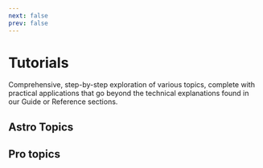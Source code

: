 ```yaml
---
next: false
prev: false
---
```

# Tutorials

Comprehensive, step-by-step exploration of various topics, complete with practical applications that go beyond the technical explanations found in our Guide or Reference sections.

<AposTwoColumns>
  <template #leftColumn>
    <AposCtaButton
    detail-heading="Series"
    title="ApostropheCMS A-Z: Building Your Site from Scratch"
    content="Dive into ApostropheCMS with a hands-on tutorial series. We'll guide you step-by-step through crafting your first website, exploring fundamental concepts and practical implementations."
    url="/tutorials/introduction.html"
    />
  </template>
  <template #rightColumn>
    <AposCtaButton
      detail-heading="Tutorial"
      title="From HTML to ApostropheCMS"
      content="This tutorial will walk through the conversion of a pre-made HTML template for use in an ApostropheCMS project."
      url="/tutorials/html-conversion.html"
    />
  </template>
</AposTwoColumns>
<AposTwoColumns>
  <template #leftColumn>
    <AposCtaButton
      detail-heading="Tutorial"
      title="Crafting Custom Schema Fields in ApostropheCMS"
      content="This tutorial guides you through leveraging existing fields to build unique, user-friendly content structures, enhancing your CMS's flexibility and functionality."
      url="/tutorials/reusing-standard-fields.html"
    />
  </template>
  <template #rightColumn>
    <AposCtaButton
      detail-heading="Tutorial"
      title="Navigating Success: Building Menus in ApostropheCMS"
      content="Apostrophe provides multiple ways to construct navigation menus for your site. This tutorial will cover several practical approaches."
      url="/tutorials/navigation.html"
    />
  </template>
</AposTwoColumns>
<AposTwoColumns>
  <template #leftColumn>
    <AposCtaButton
      detail-heading="Series"
      title="Creating rich text extensions"
      content="The Apostrophe rich-text-widget can be extended to give your editor new functionality. This series provides several examples to kickstart your customization."
      url="/tutorials/introduction-to-rich-text-extensions.html"
    />
  </template>
  <template #rightColumn>
    <AposCtaButton
      detail-heading="Tutorial"
      title="Harnessing dynamic routing in ApostropheCMS"
      content="Discover how to dynamically route and display content using the `dispatch()` and `dispatchAll()` methods, offering a flexible solution for both API and local data sources."
      url="/tutorials/dynamic-routing.html"
    />
  </template>
</AposTwoColumns>
<AposTwoColumns>
  <template #leftColumn>
    <AposCtaButton
      detail-heading="Tutorial"
      title="Using JSX in Apostrophe"
      content="The Apostrophe Webpack build can easily be extended to include additional files. In this tutorial, we will add a weather widget powered by JSX and React to our ApostropheCMS project."
      url="/tutorials/using-jsx-in-apostrophe.html"
    />
  </template>
  <template #rightColumn>
    <AposCtaButton
      detail-heading="Tutorial"
      title="Admin Bar Best Practices"
      content="Learn how to configure an intuitive admin bar that improves content manager workflows. This guide covers logical grouping, custom actions, and visibility control to create a more efficient CMS interface."
      url="/tutorials/snippet/admin-bar-best-practices.html"
    />
  </template>
</AposTwoColumns>

## Astro Topics
<AposTwoColumns>
<template #leftColumn>
    <AposCtaButton
      detail-heading="Astro"
      title="ApostropheCMS and Astro"
      content="ApostropheCMS and Astro work seamlessly together through the `apostrophe-astro` extension. Learn who this integration is for and what makes it a powerful choice for building modern websites."
      url="/tutorials/astro/apostrophecms-and-astro.html"
    />
  </template>
  <template #rightColumn>
    <AposCtaButton
      detail-heading="Astro"
      title="Introducing the Apollo Theme"
      content="This tutorial will walk through the Apollo theme that provides the perfect starting point for your hybrid project."
      url="/tutorials/astro/introducing-apollo.html"
    />
  </template>
</AposTwoColumns>
<AposTwoColumns>
<template #leftColumn>
    <AposCtaButton
      detail-heading="Astro"
      title="Creating Pages"
      content="ApostropheCMS and Astro handle page routing and content through a unified dynamic route system. Learn how to structure your pages, work with slots, and create custom page templates for your site."
      url="/tutorials/astro/creating-pages.html"
    />
  </template>
  <template #rightColumn>
    <AposCtaButton
      detail-heading="Astro"
      title="Creating Widgets"
      content="Widgets are the building blocks for your site's content areas. Learn how to create widgets that handle nested content, dynamic layouts, and client-side interactivity in your ApostropheCMS + Astro project."
      url="/tutorials/astro/creating-widgets.html"
    />
  </template>
</AposTwoColumns>
<AposTwoColumns>
<template #leftColumn>
    <AposCtaButton
      detail-heading="Astro"
      title="Creating Pieces"
      content="Pieces manage collections of reusable content like articles or team members. Learn how to create, organize, and display piece content throughout your ApostropheCMS + Astro site."
      url="/tutorials/astro/creating-pieces.html"
    />
  </template>
  <template #rightColumn>
    <AposCtaButton
      detail-heading="Astro"
      title="Deploying ApostropheCMS-Astro Projects"
      content="Make your ApostropheCMS + Astro project public. Learn deployment options, environment configuration, and hosting best practices for your integrated application."
      url="/tutorials/astro/deploying-hybrid-projects.html"
    />
  </template>
</AposTwoColumns>

## Pro topics
<AposTwoColumns>
  <template #leftColumn>
    <AposCtaButton
      detail-heading="Pro"
      title="Setting up the Advanced Permission Pro extension"
      content="The Advanced Permission extension gives you more granular control over permissions. This tutorial will walk you through adding the extension to your project and customizing it for your needs."
      url="/tutorials/setting-up-the-advanced-permission-pro-extension.html"
    />
  </template>
</AposTwoColumns>